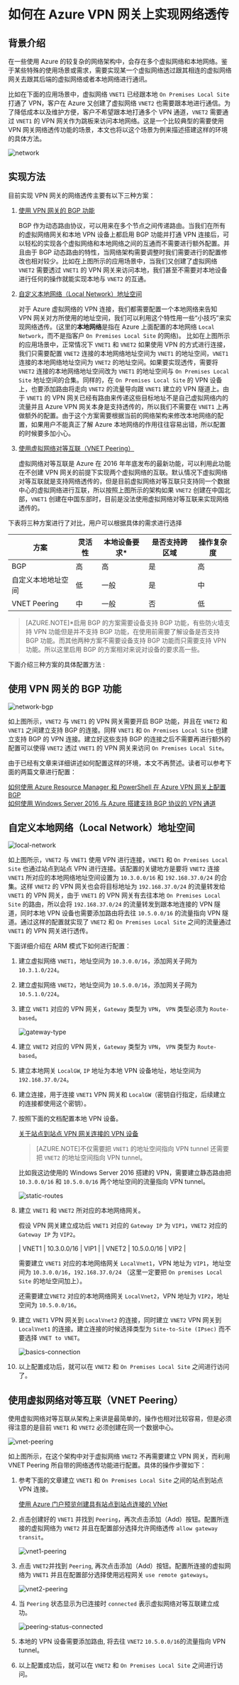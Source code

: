 <properties
	pageTitle="如何在 Azure VPN 网关上实现网络透传"
	description="如何在 Azure VPN 网关上实现网络透传"
	service=""
	resource="vpngateway"
	authors=""
	displayOrder=""
	selfHelpType=""
    supportTopicIds=""
    productPesIds=""
    resourceTags="VPN, BGP, Local Network, VNET Peering"
    cloudEnvironments="MoonCake" />
<tags
	ms.service="vpn-gateway-aog"
	ms.date=""
	wacn.date="1/20/2017" />
# 如何在 Azure VPN 网关上实现网络透传

## 背景介绍

在一些使用 Azure 的较复杂的网络架构中，会存在多个虚拟网络和本地网络。鉴于某些特殊的使用场景或需求，需要实现某一个虚拟网络透过跟其相连的虚拟网络网关去跟其后端的虚拟网络或者本地网络进行通讯。

比如在下面的应用场景中，虚拟网络 `VNET1` 已经跟本地 `On Premises Local Site` 打通了 VPN，客户在 Azure 又创建了虚拟网络 `VNET2` 也需要跟本地进行通信。为了降低成本以及维护方便，客户不希望跟本地打通多个 VPN 通道，`VNET2` 需要通过 `VNET1` 的 VPN 网关作为跳板来访问本地网络。这是一个比较典型的需要使用 VPN 网关网络透传功能的场景，本文也将以这个场景为例来描述搭建这样的环境的具体方法。

![network](./media/aog-vpn-gateway-howto-implement-network-transmission/network.png)

## 实现方法

目前实现 VPN 网关的网络透传主要有以下三种方案：

1.	<a href="#vpn-bgp">使用 VPN 网关的 BGP 功能</a>

	BGP 作为动态路由协议，可以用来在多个节点之间传递路由。当我们在所有的虚拟网络网关和本地 VPN 设备上都启用 BGP 功能并打通 VPN 连接后，可以轻松的实现各个虚拟网络和本地网络之间的互通而不需要进行额外配置。并且由于 BGP 动态路由的特性，当网络架构需要调整时我们需要进行的配置修改也相对较少。比如在上图所示的应用场景中，当我们又创建了虚拟网络 `VNET2` 需要透过 `VNET1` 的 VPN 网关来访问本地，我们甚至不需要对本地设备进行任何的操作就能实现本地与 `VNET2` 的互通。

2.	<a href="#local-network">自定义本地网络（Local Network）地址空间</a>

	对于 Azure 虚拟网络的 VPN 连接，我们都需要配置一个本地网络来告知 VPN 网关对方所使用的地址空间，我们可以利用这个特性用一些“小技巧”来实现网络透传。(这里的**本地网络**是指在 Azure 上面配置的本地网络 `Local Network`，而不是指客户 `On Premises Local Site` 的网络)。 比如在上图所示的应用场景中，正常情况下 `VNET1` 和 `VNET2` 如果使用 VPN 的方式进行连接，我们只需要配置 `VNET2` 连接的本地网络地址空间为 `VNET1` 的地址空间，`VNET1` 连接的本地网络地址空间为 `VNET2` 的地址空间。如果要实现透传，需要将 `VNET2` 连接的本地网络地址空间改为 `VNET1` 的地址空间与 `On Premises Local Site` 地址空间的合集。同样的，在 `On Premises Local Site` 的 VPN 设备上，也要添加路由将走向 `VNET2` 的流量导向跟 `VNET1` 建立的 VPN 隧道上。由于 `VNET1` 的 VPN 网关已经有路由来传递这些目标地址不是自己虚拟网络内的流量并且 Azure VPN 网关本身是支持透传的，所以我们不需要在 `VNET1` 上再做额外的配置。由于这个方案需要根据当前的网络架构来修改本地网络的配置，如果用户不能真正了解 Azure 本地网络的作用往往容易出错，所以配置的时候要多加小心。

3.	<a href="#vnet-peering">使用虚拟网络对等互联（VNET Peering）</a>

	虚拟网络对等互联是 Azure 在 2016 年年底发布的最新功能，可以利用此功能在不创建 VPN 网关的前提下实现两个虚拟网络的互联。默认情况下虚拟网络对等互联就是支持网络透传的，但是目前虚拟网络对等互联只支持同一个数据中心的虚拟网络进行互联，所以按照上图所示的架构如果 `VNET2` 创建在中国北部，`VNET1` 创建在中国东部时，目前是没法使用虚拟网络对等互联来实现网络透传的。

下表将三种方案进行了对比，用户可以根据具体的需求进行选择

| 方案               	| 灵活性 	| 本地设备要求* 	| 是否支持跨区域 		| 操作复杂度 		|
|--------------------	|--------	|--------------	|----------------	|------------	|
| BGP                	| 高     	| 高           	| 是             	| 高         	|
| 自定义本地地址空间 		| 低     	| 一般         	| 是             	| 中         	|
| VNET Peering       	| 中     	| 一般         	| 否             	| 低         	|

>[AZURE.NOTE]*启用 BGP 的方案需要设备支持 BGP 功能，有些防火墙支持 VPN 功能但是并不支持 BGP 功能，在使用前需要了解设备是否支持 BGP 功能。而其他两种方案不需要设备支持 BGP 功能而只需要支持 VPN 功能。所以这里启用 BGP 的方案相对来说对设备的要求高一些。

下面介绍三种方案的具体配置方法 : 

## <a id="vpn-bgp"></a>使用 VPN 网关的 BGP 功能

![network-bgp](./media/aog-vpn-gateway-howto-implement-network-transmission/network-bgp.png)

如上图所示，`VNET2` 与 `VNET1` 的 VPN 网关需要开启 BGP 功能，并且在 `VNET2` 和 `VNET1` 之间建立支持 BGP 的连接。同样 `VNET1` 和 `On Premises Local Site` 也建立支持 BGP 的 VPN 连接。建立好这些支持 BGP 的连接之后不需要再进行额外的配置可以使得 `VNET2` 透过 `VNET1` 的 VPN 网关来访问 `On Premises Local Site`。

由于已经有文章来详细讲述如何配置这样的环境，本文不再赘述。读者可以参考下面的两篇文章进行配置：

[如何使用 Azure Resource Manager 和 PowerShell 在 Azure VPN 网关上配置 BGP](/documentation/articles/vpn-gateway-bgp-resource-manager-ps/)<br>
[如何使用 Windows Server 2016 与 Azure 搭建支持 BGP 协议的 VPN 通道](/documentation/articles/aog-virtual-machines-howto-windows-server-2016-bgp-vpn/)

## <a id="local-network"></a>自定义本地网络（Local Network）地址空间

![local-network](./media/aog-vpn-gateway-howto-implement-network-transmission/local-network.png)

如上图所示，`VNET2` 与 `VNET1` 使用 VPN 进行连接，`VNET1` 和 `On Premises Local Site` 也通过站点到站点 VPN 进行连接。该配置的关键地方是要将 `VNET2` 连接 `VNET1` 所对应的本地网络地址空间设置为 `10.3.0.0/16` 和 `192.168.37.0/24` 的合集。这样 `VNET2` 的 VPN 网关也会将目标地址为 `192.168.37.0/24` 的流量转发给 `VNET1` 的 VPN 网关，由于 `VNET1` 的 VPN 网关有去往本地 `On Premises Local Site` 的路由，所以会将 `192.168.37.0/24` 的流量转发到跟本地连接的 VPN 隧道，同时本地 VPN 设备也需要添加路由将去往 `10.5.0.0/16` 的流量指向 VPN 隧道。通过这样的配置就实现了 `VNET2` 和 `On Premises Local Site` 之间的流量通过 `VNET1` 的 VPN 网关进行透传。

下面详细介绍在 ARM 模式下如何进行配置：

1.	建立虚拟网络 `VNET1`，地址空间为 `10.3.0.0/16`，添加网关子网为 `10.3.1.0/224`。

2.	建立虚拟网络 `VNET2`，地址空间为 `10.5.0.0/16`，添加网关子网为 `10.5.1.0/224`。

3.	建立 `VNET1` 对应的 VPN 网关，`Gateway` 类型为 `VPN`， `VPN` 类型必须为 `Route-based`。

	![gateway-type](./media/aog-vpn-gateway-howto-implement-network-transmission/gateway-type.png)

4.	建立 `VNET2` 对应的 VPN 网关，`Gateway` 类型为 `VPN`， `VPN` 类型为 `Route-based`。

5.	建立本地网关 `LocalGW`, `IP` 地址为本地 VPN 设备地址，地址空间为 `192.168.37.0/24`。

6.	建立连接，用于连接 `VNET1` VPN 网关和 `LocalGW`（密钥自行指定，后续建立的连接都使用这个密钥）。

7.	按照下面的文档配置本地 VPN 设备。

	[关于站点到站点 VPN 网关连接的 VPN 设备](/documentation/articles/vpn-gateway-about-vpn-devices/)

	>[AZURE.NOTE]不仅需要把 `VNET1` 的地址空间指向 VPN tunnel 还需要把 `VNET2` 的地址空间指向 VPN tunnel。

	比如我这边使用的 Windows Server 2016 搭建的 VPN，需要建立静态路由把 `10.3.0.0/16` 和 `10.5.0.0/16` 两个地址空间的流量指向 VPN tunnel。

	![static-routes](./media/aog-vpn-gateway-howto-implement-network-transmission/static-routes.png)

8.	建立 `VNET1` 和 `VNET2` 所对应的本地网络网关。

	假设 VPN 网关建立成功后 `VNET1` 对应的 `Gateway IP` 为 `VIP1`，`VNET2` 对应的 `Gateway IP` 为 `VIP2`。
	
	| VNET1	| 10.3.0.0/16 | VIP1 |
	| VNET2	| 10.5.0.0/16 | VIP2 |

	需要建立 `VNET1` 对应的本地网络网关 `LocalVnet1`，VPN 地址为 `VIP1`，地址空间为 `10.3.0.0/16`，`192.168.37.0/24` （这里一定要把 `On premises Local Site` 的地址空间加上）。

	还需要建立`VNET2` 对应的本地网络网关 `LocalVnet2`，VPN 地址为 `VIP2`，地址空间为 `10.5.0.0/16`。

9.	建立 `VNET1` VPN 网关到 `LocalVnet2` 的连接，同时建立 `VNET2` VPN 网关到 `LocalVnet1` 的连接。建立连接的时候选择类型为 `Site-to-Site (IPsec)` 而不要选择 `VNET to VNET`。

	![basics-connection](./media/aog-vpn-gateway-howto-implement-network-transmission/basics-connection.png)

10.	以上配置成功后，就可以在 `VNET2` 和 `On Premises Local Site` 之间进行访问了。

## <a id="vnet-peering"></a>使用虚拟网络对等互联（VNET Peering）

使用虚拟网络对等互联从架构上来讲是最简单的，操作也相对比较容易，但是必须得注意的是目前 `VNET1` 和 `VNET2` 必须创建在同一个数据中心。

![vnet-peering](./media/aog-vpn-gateway-howto-implement-network-transmission/vnet-peering.png)

如上图所示，在这个架构中对于虚拟网络 `VNET2` 不再需要建立 VPN 网关，而利用 VNET Peering 所自带的网络透传功能进行配置。具体的操作步骤如下：

1.	参考下面的文章建立 `VNET1` 和 `On Premises Local Site` 之间的站点到站点 VPN 连接。

	[使用 Azure 门户预览创建具有站点到站点连接的 VNet](/documentation/articles/vpn-gateway-howto-site-to-site-resource-manager-portal/) 

2.	点击创建好的 `VNET1` 并找到 `Peering`，再次点击添加（Add）按钮。配置所连接的虚拟网络为 `VNET2` 并且在配置部分选择允许网络透传 `allow gateway transit`。

	![vnet1-peering](./media/aog-vpn-gateway-howto-implement-network-transmission/vnet1-peering.png)

3.	点击 `VNET2`并找到 `Peering`, 再次点击添加（Add）按钮。配置所连接的虚拟网络为 `VNET1` 并且在配置部分选择使用远程网关 `use remote gateways`。

	![vnet2-peering](./media/aog-vpn-gateway-howto-implement-network-transmission/vnet2-peering.png)

4.	当 `Peering` 状态显示为已连接时 `connected` 表示虚拟网络对等互联建立成功。

	![peering-status-connected](./media/aog-vpn-gateway-howto-implement-network-transmission/peering-status-connected.png)

5.	本地的 VPN 设备需要添加路由, 将去往 `VNET2` `10.5.0.0/16`的流量指向 VPN tunnel。

6.	以上配置成功后，就可以在 `VNET2` 和 `On Premises Local Site` 之间进行访问。
